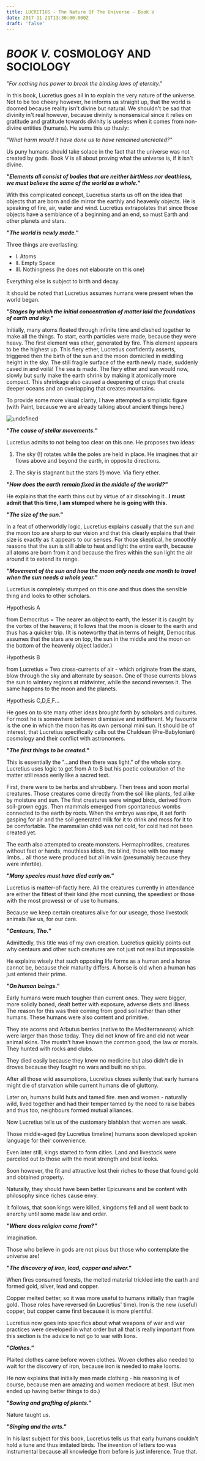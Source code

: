 ```yaml
---
title: LUCRETIUS - The Nature Of The Universe - Book V
date: 2017-11-21T13:30:00.000Z
draft: 'false'
---
```

# *BOOK V.* COSMOLOGY AND SOCIOLOGY

*"For nothing has power to break the binding laws of eternity."*

In this book, Lucretius goes all in to explain the very nature of the universe. Not to be too cheery however, he informs us straight up, that the world is doomed because reality isn't divine but natural. We shouldn't be sad that divinity in't real however, because divinity is nonsensical since it relies on gratitude and gratitude towards divinity is useless when it comes from non-divine entities (humans). 
He sums this up thusly:

*"What harm would it have done us to have remained uncreated?"*

Us puny humans should take solace in the fact that the universe was not created by gods. Book V is all about proving what the universe is, if it isn't divine.

***"Elements all consist of bodies that are neither birthless nor deathless, we must believe the same of the world as a whole."***

With this complicated concept, Lucretius starts us off on the idea that objects that are born and die mirror the earthly and heavenly objects. He is speaking of fire, air, water and wind. Lucretius extrapolates that since those objects have a semblance of a beginning and an end, so must Earth and other planets and stars.

***"The world is newly made."***

Three things are everlasting:
- I. Atoms
- II. Empty Space
- III. Nothingness (he does not elaborate on this one)

Everything else is subject to birth and decay. 

It should be noted that Lucretius assumes humans were present when the world began.

***"Stages by which the initial concentration of matter laid the foundations of earth and sky."***

Initially, many atoms floated through infinite time and clashed together to make all the things. To start, earth particles were made, because they were heavy. The first element was ether, generated by fire. This element appears to be the highest up.
This fiery ether, Lucretius confidently asserts, triggered then the birth of the sun and the moon domiciled in middling height in the sky.
The still fragile surface of the earth newly made, suddenly caved in and voilà! The sea is made.
The fiery ether and sun would now, slowly but surly make the earth shrink by making it atomically more compact. This shrinkage also caused a deepening of crags that create deeper oceans and an overlapping that creates mountains.

To provide some more visual clarity, I have attempted a simplistic figure (with Paint, because we are already talking about ancient things here.)

![undefined](/images/uploads/Lucretius-universe.jpg)

***"The cause of stellar movements."***

Lucretius admits to not being too clear on this one. He proposes two ideas:

1. The sky (!) rotates while the poles are held in place.
He imagines that air flows above and beyond the earth, in opposite directions.

2. The sky is stagnant but the stars (!) move. Via fiery ether.

***"How does the earth remain fixed in the middle of the world?"***

He explains that the earth thins out by virtue of air dissolving it...**I must admit that this time, I am stumped where he is going with this.**

***"The size of the sun."***

In a feat of otherworldly logic, Lucretius explains casually that the sun and the moon too are sharp to our vision and that this clearly explains that their size is exactly as it appears to our senses. For those skeptical, he smoothly reasons that the sun is still able to heat and light the entire earth, because all atoms are born from it and because the fires within the sun light the air around it to extend its range.

***"Movement of the sun and how the moon only needs one month to travel when the sun needs a whole year."***

Lucretius is completely stumped on this one and thus does the sensible thing and looks to other scholars.

Hypothesis A

from Democritus = The nearer an object to earth, the lesser it is caught by the vortex of the heavens; it follows that the moon is closer to the earth and thus has a quicker trip. (It is noteworthy that in terms of height, Democritus assumes that the stars are on top, the sun in the middle and the moon on the bottom of the heavenly object ladder.)

Hypothesis B

from Lucretius = Two cross-currents of air - which originate from the stars, blow through the sky and alternate by season. One of those currents blows the sun to wintery regions at midwinter, while the second reverses it. The same happens to the moon and the planets.

Hypothesis C,D,E,F...

He goes on to site many other ideas brought forth by scholars and cultures. For most he is somewhere between dismissive and indifferent. My favourite is the one in which the moon has its own personal mini sun. It should be of interest, that Lucretius specifically calls out the Chaldean (Pre-Babylonian) cosmology and their conflict with astronomers.

***"The first things to be created."***

This is essentially the "...and then there was light." of the whole story. Lucretius uses logic to get from A to B but his poetic colouration of the matter still reads eerily like a sacred text.

First, there were to be herbs and shrubbery. Then trees and soon mortal creatures. Those creatures come directly from the soil like plants, fed alike by moisture and sun.
The first creatures were winged birds, derived from soil-grown eggs. Then mammals emerged from spontaneous wombs connected to the earth by roots. When the embryo was ripe, it set forth gasping for air and the soil generated milk for it to drink and moss for it to be comfortable. The mammalian child was not cold, for cold had not been created yet.

The earth also attempted to create monsters. Hermaphrodites, creatures without feet or hands, mouthless idiots, the blind, those with too many limbs... all those were produced but all in vain (presumably because they were infertile).

***"Many species must have died early on."***

Lucretius is matter-of-factly here. All the creatures currently in attendance are either the fittest of their kind (the most cunning, the speediest or those with the most prowess) or of use to humans.

Because we keep certain creatures alive for our useage, those livestock animals *like* us, for our care.

***"Centaurs, Tho."***

Admittedly, this title was of my own creation. Lucretius quickly points out why centaurs and other such creatures are not just not real but impossible.

He explains wisely that such opposing life forms as a human and a horse cannot be, because their maturity differs. A horse is old when a human has just entered their prime.

***"On human beings."***

Early humans were much tougher than current ones. They were bigger, more solidly boned, dealt better with exposure, adverse diets and illness. The reason for this was their coming from good soil rather than other humans.
These humans were also content and primitive. 

They ate acorns and Arbutus berries (native to the Mediterraneans) which were larger than those today. They did not know of fire and did not wear animal skins. The mustn't have known the common good, the law or morals. They hunted with rocks and clubs. 

They died easily because they knew no medicine but also didn't die in droves because they fought no wars and built no ships.

After all those wild assumptions, Lucretius closes sullenly that early humans might die of starvation while current humans die of gluttony.

Later on, humans build huts and tamed fire. men and women - naturally wild, lived together and had their temper tamed by the need to raise babes and thus too, neighbours formed mutual alliances.

Now Lucretius tells us of the customary blahblah that women are weak. 

Those middle-aged (by Lucretius timeline) humans soon developed spoken language for their convenience.

Even later still, kings started to form cities. Land and livestock were parceled out to those with the most strength and best looks.

Soon however, the fit and attractive lost their riches to those that found gold and obtained property.

Naturally, they should have been better Epicureans and be content with philosophy since riches cause envy.

It follows, that soon kings were killed, kingdoms fell and all went back to anarchy until some made law and order.

***"Where does religion come from?"***

Imagination. 

Those who believe in gods are not pious but those who contemplate the universe are!

***"The discovery of iron, lead, copper and silver."***

When fires consumed forests, the melted material trickled into the earth and formed gold, silver, lead and copper.

Copper melted better, so it was more useful to humans initially than fragile gold. Those roles have reversed (in Lucretius' time).
Iron is the new (useful) copper, but copper came first because it is more plentiful.

Lucretius now goes into specifics about what weapons of war and war practices were developed in what order but all that is really important from this section is the advice to not go to war with lions.

***"Clothes."***

Plaited clothes came before woven clothes. Woven clothes also needed to wait for the discovery of iron, because iron is needed to make looms.

He now explains that initially men made clothing - his reasoning is of course, because men are amazing and women mediocre at best. (But men ended up having better things to do.)

***"Sowing and grafting of plants."***

Nature taught us.

***"Singing and the arts."***

In his last subject for this book, Lucretius tells us that early humans couldn't hold a tune and thus imitated birds. The invention of letters too was instrumental because all knowledge from before is just inference. True that.


